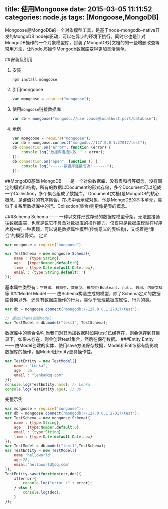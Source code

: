 title: 使用Mongoose
date: 2015-03-05 11:11:52
categories: node.js
tags: [Mongoose,MongoDB]
---
Mongoose是MongoDB的一个对象模型工具，是基于node-mongodb-native开发的MongoDB nodejs驱动，可以在异步的环境下执行。同时它也是针对MongoDB操作的一个对象模型库，封装了MongoDB对文档的的一些增删改查等常用方法，让NodeJS操作Mongodb数据库变得更加灵活简单。
<!--more-->
##安装及引用
1. 安装
	```shell
	npm install mongoose
	```
2. 引用mongoose
	```js
	var mongoose = require("mongoose");
	```
3. 使用`mongoose`链接数据库
	```js
	var db = mongoose("mongodb://user:pass@localhost:port/database");
	```
4. 示例
	```js
	var mongoose = require("mongoose");
	var db = mongoose.connect("mongodb://127.0.0.1:27017/test");
	db.connection.on("error", function (error) {
    	console.log("数据库连接失败：" + error);
	});
	db.connection.on("open", function () {
    	console.log("------数据库连接成功！------");
	});
	```

##MongoDB基础
MongoDB——是一个对象数据库，没有表和行等概念，没有固定的模式和结构，所有的数据以Document的形式存储，多个Document可以组成一个Collection，多个集合组成了数据库。
Document(文档)是MongoDB的核心概念，是键值对的有序集合，在JS中表示成对象，他是MongoDB的基本单元，类似于关系型数据库中的行。Collection(集合)则更像是表的概念。

###Schema
Schema —— 一种以文件形式存储的数据库模型骨架，无法直接通往数据库端，也就是说它不具备对数据库的操作能力，仅仅只是数据库模型在程序片段中的一种表现，可以说是数据属性模型(传统意义的表结构)，又或着是“集合”的模型骨架。
定义
```js
var mongoose = require("mongoose")

var TestSchema = new mongoose.Schema({
	name : {type:String},
	age : {type:Number,default:0},
	time : {type:Date,default:Date.now},
	emial : {type:String,default:''}
});
```
基本属性类型有：`字符串`、`日期型`、`数值型`、`布尔型(Boolean)`、`null`、`数组`、`内嵌文档`等
###Model
Model —— 由Schema构造生成的模型，除了Schema定义的数据库骨架以外，还具有数据库操作的行为，类似于管理数据库属性、行为的类。
```js
var db = mongoose.connect("mongodb://127.0.0.1:27017/test");

// 通过Schema创建Model
var TestModel = db.model("test1", TestSchema);
```
数据库中的集合名称,当我们对其添加数据时如果test1已经存在，则会保存到其目录下，如果未存在，则会创建test1集合，然后在保存数据。
###Entity
Entity —— 由Model创建的实体，使用save方法保存数据，Model和Entity都有能影响数据库的操作，但Model比Entity更具操作性。
```js
var TestEntity = new TestModel({
	name : "Lenka",
	age : 36,
	email : "lenka@qq.com"
});
console.log(TestEntity.name); // Lenka
console.log(TestEntity.age); // 36
```
完整示例
```js
var mongoose = require("mongoose");
var db = mongoose.connect("mongodb://127.0.0.1:27017/test");
var TestSchema = new mongoose.Schema({
	name : {type:String},
	age : {type:Number,default:0},
	email : {type:String},
	time : {type:Date,default:Date.now}
});
var TestModel = db.model("test1",TestSchema);
var TestEntity = new TestModel({
	name:'helloworld',
	age:28,
	emial:'helloworld@qq.com'
});
TestEntity.save(function(err,doc){
	if(error){
		console.log("error :" + error);
	} else {
		console.log(doc);
	}
});
```
